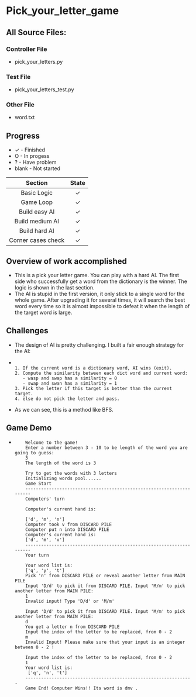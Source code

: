 ﻿# Pick_your_letter_game
 
## All Source Files:
### Controller File
* pick_your_letters.py

### Test File
* pick_your_letters_test.py

### Other File
* word.txt

## Progress
* ✓ - Finished
* O - In progess
* ? - Have problem
* blank - Not started

Section | State
:----: |:----:
Basic Logic |   ✓
Game Loop| ✓
Build easy AI | ✓
Build medium AI | ✓
Build hard AI | ✓
Corner cases check | ✓

## Overview of work accomplished
* This is a pick your letter game. You can play with a hard AI. The first side who successfully get a word from the dictionary is the winner. The logic is shown in the last section.
* The AI is stupid in the first version, it only stick to a single word for the whole game. After upgrading it for several times, it will search the best word every time so it is almost impossible to defeat it when the length of the target word is large.


## Challenges
* The design of AI is pretty challenging. I built a fair enough strategy for the AI:
* ````

  1. If the current word is a dictionary word, AI wins (exit).
  2. Compute the similarity between each dict word and current word:
     - wasp and swap has a similarity = 0
     - swap and swan has a similarity = 1
  3. Pick the letter if this target is better than the current target.
  4. else do not pick the letter and pass.
  ````
* As we can see, this is a method like BFS.

## Game Demo
* 
    ````
        Welcome to the game!
        Enter a number between 3 - 10 to be length of the word you are going to guess:
        3
        The length of the word is 3

        Try to get the words with 3 letters
        Initializing words pool......
        Game Start
        ---------------------------------------------------------------------
        Computers' turn

        Computer's current hand is: 

        ['d', 'm', 'n']
        Computer took v from DISCARD PILE
        Computer put n into DISCARD PILE
        Computer's current hand is:
        ['d', 'm', 'v']
        ---------------------------------------------------------------------
        Your turn

        Your word list is:
        ['q', 'y', 't']
        Pick 'n' from DISCARD PILE or reveal another letter from MAIN PILE
        Input 'D/d' to pick it from DISCARD PILE. Input 'M/m' to pick another letter from MAIN PILE: 
        1
        Invalid input! Type 'D/d' or 'M/m' 

        Input 'D/d' to pick it from DISCARD PILE. Input 'M/m' to pick another letter from MAIN PILE: 
        d
        You get a letter n from DISCARD PILE
        Input the index of the letter to be replaced, from 0 - 2
        m
        Invalid Input! Please make sure that your input is an integer between 0 - 2 ! 

        Input the index of the letter to be replaced, from 0 - 2
        1
        Your word list is: 
         ['q', 'n', 't']
        ----------------------------------------------------------------
        Game End! Computer Wins!! Its word is dmv .
    ````

